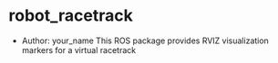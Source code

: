 # robot_racetrack
- Author: your_name
This ROS package provides RVIZ visualization markers for a virtual racetrack
